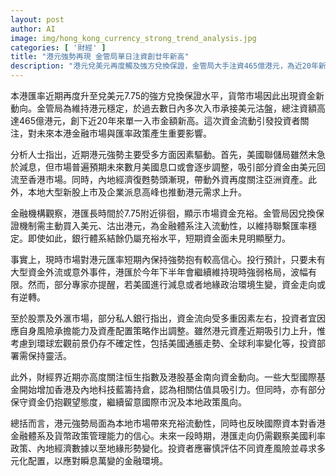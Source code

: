 ```yaml
---
layout: post
author: AI
image: img/hong_kong_currency_strong_trend_analysis.jpg
categories: [ '財經' ]
title: "港元強勢再現 金管局單日注資創廿年新高"
description: "港元兌美元再度觸及強方兌換保證，金管局大手注資465億港元，為近20年新高。多重因素推動資金回流，包括美國減息預期、內地經濟復甦及新股上市潮。分析認為港匯短期強勢有望維持，惟全球利率、地緣局勢仍存變數，投資者需保持靈活配置。"
---
```

本港匯率近期再度升至兌美元7.75的強方兌換保證水平，貨幣市場因此出現資金新動向。金管局為維持港元穩定，於過去數日內多次入市承接美元沽盤，總注資額高達465億港元，創下近20年來單一入市金額新高。這次資金流動引發投資者關注，對未來本港金融市場與匯率政策產生重要影響。

分析人士指出，近期港元強勢主要受多方面因素驅動。首先，美國聯儲局雖然未急於減息，但市場普遍預期未來數月美國息口或會逐步調整，吸引部分資金由美元回流至香港市場。同時，內地經濟復甦勢頭漸現，帶動外資再度關注亞洲資產。此外，本地大型新股上市及企業派息高峰也推動港元需求上升。

金融機構觀察，港匯長時間於7.75附近徘徊，顯示市場資金充裕。金管局因兌換保證機制需主動買入美元、沽出港元，為金融體系注入流動性，以維持聯繫匯率穩定。即使如此，銀行體系結餘仍屬充裕水平，短期資金面未見明顯壓力。

事實上，現時市場對港元匯率短期內保持強勢抱有較高信心。投行預計，只要未有大型資金外流或意外事件，港匯於今年下半年會繼續維持現時強弱格局，波幅有限。然而，部分專家亦提醒，若美國進行減息或者地緣政治環境生變，資金走向或有逆轉。

至於股票及外滙市場，部分私人銀行指出，資金流向受多重因素左右，投資者宜因應自身風險承擔能力及資產配置策略作出調整。雖然港元資產近期吸引力上升，惟考慮到環球宏觀前景仍存不確定性，包括美國通脹走勢、全球利率變化等，投資部署需保持靈活。

此外，財經界近期亦高度關注恒生指數及港股基金南向資金動向。一些大型國際基金開始增加香港及內地科技藍籌持倉，認為相關估值具吸引力。但同時，亦有部分保守資金仍抱觀望態度，繼續留意國際市況及本地政策風向。

總括而言，港元強勢局面為本地市場帶來充裕流動性，同時也反映國際資本對香港金融體系及貨幣政策管理能力的信心。未來一段時期，港匯走向仍需觀察美國利率政策、內地經濟數據以至地緣形勢變化。投資者應審慎評估不同資產風險並尋求多元化配置，以應對瞬息萬變的金融環境。